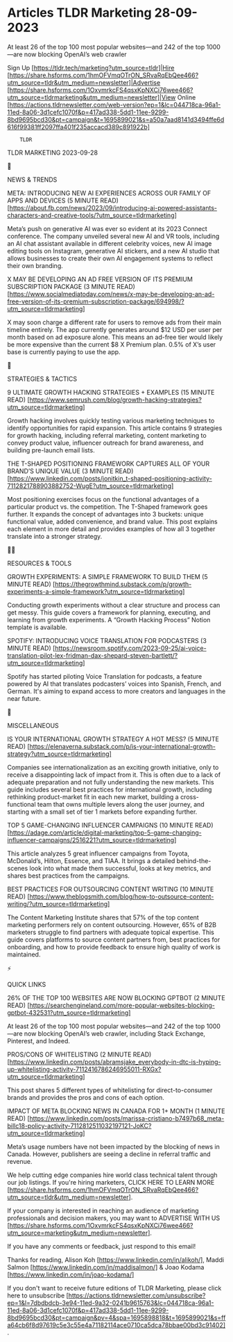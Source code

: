 # Articles TLDR Marketing 28-09-2023

At least 26 of the top 100 most popular websites—and 242 of the top
1000—are now blocking OpenAI’s web crawler  

Sign Up [https://tldr.tech/marketing?utm_source=tldr]|Hire
[https://share.hsforms.com/1hmOFVmqOTrON_SRvaRqEbQee466?utm_source=tldr&utm_medium=newsletter]|Advertise
[https://share.hsforms.com/1OxvmrkcFS4qsxKpNXCi76wee466?utm_source=tldrmarketing&utm_medium=newsletter]|View
Online
[https://actions.tldrnewsletter.com/web-version?ep=1&lc=044718ca-96a1-11ed-8a06-3d1cefc1070f&p=417ad338-5dd1-11ee-9299-8bd9695bcd30&pt=campaign&t=1695899021&s=a50a7aad8141d3494ffe6d616f99381ff2097ffa401f235accacd389c891922b]


		TLDR 

TLDR MARKETING 2023-09-28

📱 

NEWS & TRENDS

META: INTRODUCING NEW AI EXPERIENCES ACROSS OUR FAMILY OF APPS AND
DEVICES (5 MINUTE READ)
[https://about.fb.com/news/2023/09/introducing-ai-powered-assistants-characters-and-creative-tools/?utm_source=tldrmarketing]

Meta’s push on generative AI was ever so evident at its 2023 Connect
conference. The company unveiled several new AI and VR tools,
including an AI chat assistant available in different celebrity
voices, new AI image editing tools on Instagram, generative AI
stickers, and a new AI studio that allows businesses to create their
own AI engagement systems to reflect their own branding. 

X MAY BE DEVELOPING AN AD FREE VERSION OF ITS PREMIUM SUBSCRIPTION
PACKAGE (3 MINUTE READ)
[https://www.socialmediatoday.com/news/x-may-be-developing-an-ad-free-version-of-its-premium-subscription-package/694998/?utm_source=tldrmarketing]

X may soon charge a different rate for users to remove ads from their
main timeline entirely. The app currently generates around $12 USD per
user per month based on ad exposure alone. This means an ad-free tier
would likely be more expensive than the current $8 X Premium plan.
0.5% of X’s user base is currently paying to use the app. 

🚀 

STRATEGIES & TACTICS

9 ULTIMATE GROWTH HACKING STRATEGIES + EXAMPLES (15 MINUTE READ)
[https://www.semrush.com/blog/growth-hacking-strategies?utm_source=tldrmarketing]

Growth hacking involves quickly testing various marketing techniques
to identify opportunities for rapid expansion. This article contains 9
strategies for growth hacking, including referral marketing, content
marketing to convey product value, influencer outreach for brand
awareness, and building pre-launch email lists. 

THE T-SHAPED POSITIONING FRAMEWORK CAPTURES ALL OF YOUR BRAND’S
UNIQUE VALUE (3 MINUTE READ)
[https://www.linkedin.com/posts/jonitkin_t-shaped-positioning-activity-7112821788903882752-WugE?utm_source=tldrmarketing]

Most positioning exercises focus on the functional advantages of a
particular product vs. the competition. The T-Shaped framework goes
further. It expands the concept of advantages into 3 buckets: unique
functional value, added convenience, and brand value. This post
explains each element in more detail and provides examples of how all
3 together translate into a stronger strategy. 

🧑‍💻 

RESOURCES & TOOLS

GROWTH EXPERIMENTS: A SIMPLE FRAMEWORK TO BUILD THEM (5 MINUTE READ)
[https://thegrowthmind.substack.com/p/growth-experiments-a-simple-framework?utm_source=tldrmarketing]

Conducting growth experiments without a clear structure and process
can get messy. This guide covers a framework for planning, executing,
and learning from growth experiments. A “Growth Hacking Process”
Notion template is available. 

SPOTIFY: INTRODUCING VOICE TRANSLATION FOR PODCASTERS (3 MINUTE READ)
[https://newsroom.spotify.com/2023-09-25/ai-voice-translation-pilot-lex-fridman-dax-shepard-steven-bartlett/?utm_source=tldrmarketing]

Spotify has started piloting Voice Translation for podcasts, a feature
powered by AI that translates podcasters’ voices into Spanish,
French, and German. It's aiming to expand access to more creators and
languages in the near future. 

🎁 

MISCELLANEOUS

IS YOUR INTERNATIONAL GROWTH STRATEGY A HOT MESS? (5 MINUTE READ)
[https://elenaverna.substack.com/p/is-your-international-growth-strategy?utm_source=tldrmarketing]

Companies see internationalization as an exciting growth initiative,
only to receive a disappointing lack of impact from it. This is often
due to a lack of adequate preparation and not fully understanding the
new markets. This guide includes several best practices for
international growth, including rethinking product-market fit in each
new market, building a cross-functional team that owns multiple levers
along the user journey, and starting with a small set of tier 1
markets before expanding further. 

TOP 5 GAME-CHANGING INFLUENCER CAMPAIGNS (10 MINUTE READ)
[https://adage.com/article/digital-marketing/top-5-game-changing-influencer-campaigns/2516221?utm_source=tldrmarketing]

This article analyzes 5 great influencer campaigns from Toyota,
McDonald’s, Hilton, Essence, and TIAA. It brings a detailed
behind-the-scenes look into what made them successful, looks at key
metrics, and shares best practices from the campaigns. 

BEST PRACTICES FOR OUTSOURCING CONTENT WRITING (10 MINUTE READ)
[https://www.theblogsmith.com/blog/how-to-outsource-content-writing/?utm_source=tldrmarketing]

The Content Marketing Institute shares that 57% of the top content
marketing performers rely on content outsourcing. However, 65% of B2B
marketers struggle to find partners with adequate topical expertise.
This guide covers platforms to source content partners from, best
practices for onboarding, and how to provide feedback to ensure high
quality of work is maintained. 

⚡ 

QUICK LINKS

26% OF THE TOP 100 WEBSITES ARE NOW BLOCKING GPTBOT (2 MINUTE READ)
[https://searchengineland.com/more-popular-websites-blocking-gptbot-432531?utm_source=tldrmarketing]

At least 26 of the top 100 most popular websites—and 242 of the top
1000—are now blocking OpenAI’s web crawler, including Stack
Exchange, Pinterest, and Indeed. 

PROS/CONS OF WHITELISTING (2 MINUTE READ)
[https://www.linkedin.com/posts/abramsjake_everybody-in-dtc-is-hyping-up-whitelisting-activity-7112416786246955011-RXGx?utm_source=tldrmarketing]

This post shares 5 different types of whitelisting for
direct-to-consumer brands and provides the pros and cons of each
option. 

IMPACT OF META BLOCKING NEWS IN CANADA FOR 1+ MONTH (1 MINUTE READ)
[https://www.linkedin.com/posts/marissa-cristiano-b7497b68_meta-billc18-policy-activity-7112812511032197121-JoKC?utm_source=tldrmarketing]

Meta’s usage numbers have not been impacted by the blocking of news
in Canada. However, publishers are seeing a decline in referral
traffic and revenue. 

 We help cutting edge companies hire world class technical talent
through our job listings. If you're hiring marketers, CLICK HERE TO
LEARN MORE
[https://share.hsforms.com/1hmOFVmqOTrON_SRvaRqEbQee466?utm_source=tldr&utm_medium=newsletter].


If your company is interested in reaching an audience of marketing
professionals and decision makers, you may want to ADVERTISE WITH US
[https://share.hsforms.com/1OxvmrkcFS4qsxKpNXCi76wee466?utm_source=marketing&utm_medium=newsletter].


If you have any comments or feedback, just respond to this email! 

Thanks for reading, 
Alison Koh [https://www.linkedin.com/in/alikoh/], Maddi Salmon
[https://www.linkedin.com/in/maddisalmon/] & Joao Kodama
[https://www.linkedin.com/in/joao-kodama/] 

If you don't want to receive future editions of TLDR Marketing,
please click here to unsubscribe
[https://actions.tldrnewsletter.com/unsubscribe?ep=1&l=7dbdbdcb-3e94-11ed-9a32-0241b9615763&lc=044718ca-96a1-11ed-8a06-3d1cefc1070f&p=417ad338-5dd1-11ee-9299-8bd9695bcd30&pt=campaign&pv=4&spa=1695898818&t=1695899021&s=ffa64cb6f8d97619c5e3c55e4a71182114ace0710ca5dca78bbae00bd3c91402].